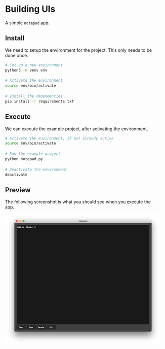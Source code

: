 # Building UIs

A simple `notepad` app.

## Install

We need to setup the environment for the project. This only needs to be done
once.

```sh
# Set up a new environment
python3 -m venv env

# Activate the environment
source env/bin/activate

# Install the dependencies
pip install -r requirements.txt
```

## Execute

We can execute the example project, after activating the environment.

```sh
# Activate the environment, if not already active
source env/bin/activate

# Run the example project
python notepad.py

# Deactivate the environment
deactivate
```

## Preview

The following screenshot is what you should see when you execute the app.

![Notepad][img-preview]

<!-- References -->

[img-preview]: ./assets/preview.png
